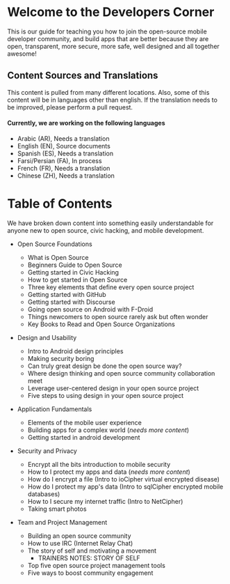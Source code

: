 # Welcome to the Developers Corner

This is our guide for teaching you how to join the open-source mobile developer community, and build apps that are better because they are open, transparent, more secure, more safe, well designed and all together awesome!


## Content Sources and Translations
This content is pulled from many different locations. Also, some of this content will be in languages other than english. If the translation needs to be improved, please perform a pull request.

#### Currently, we are working on the following languages
* Arabic (AR), Needs a translation
* English (EN), Source documents
* Spanish (ES), Needs a translation
* Farsi/Persian (FA), In process
* French (FR), Needs a translation
* Chinese (ZH), Needs a translation


# Table of Contents
We have broken down content into something easily understandable for anyone new to open source, civic hacking, and mobile development. 

* Open Source Foundations
  - What is Open Source
  - Beginners Guide to Open Source
  - Getting started in Civic Hacking
  - How to get started in Open Source
  - Three key elements that define every open source project
  - Getting started with GitHub
  - Getting started with Discourse
  - Going open source on Android with F-Droid
  - Things newcomers to open source rarely ask but often wonder
  - Key Books to Read and Open Source Organizations

* Design and Usability
  - Intro to Android design principles
  - Making security boring
  - Can truly great design be done the open source way?
  - Where design thinking and open source community collaboration meet
  - Leverage user-centered design in your open source project
  - Five steps to using design in your open source project

* Application Fundamentals
  - Elements of the mobile user experience 
  - Building apps for a complex world (*needs more content*)
  - Getting started in android development

* Security and Privacy
  - Encrypt all the bits introduction to mobile security
  - How to I protect my apps and data (*needs more content*)
  - How do I encrypt a file (Intro to ioCipher virtual encrypted disease)
  - How do I protect my app's data (Intro to sqlCipher encrypted mobile databases)
  - How to I secure my internet traffic (Intro to NetCipher)
  - Taking smart photos

* Team and Project Management
  - Building an open source community
  - How to use IRC (Internet Relay Chat)
  - The story of self and motivating a movement
  	- TRAINERS NOTES: STORY OF SELF
  - Top five open source project management tools
  - Five ways to boost community engagement